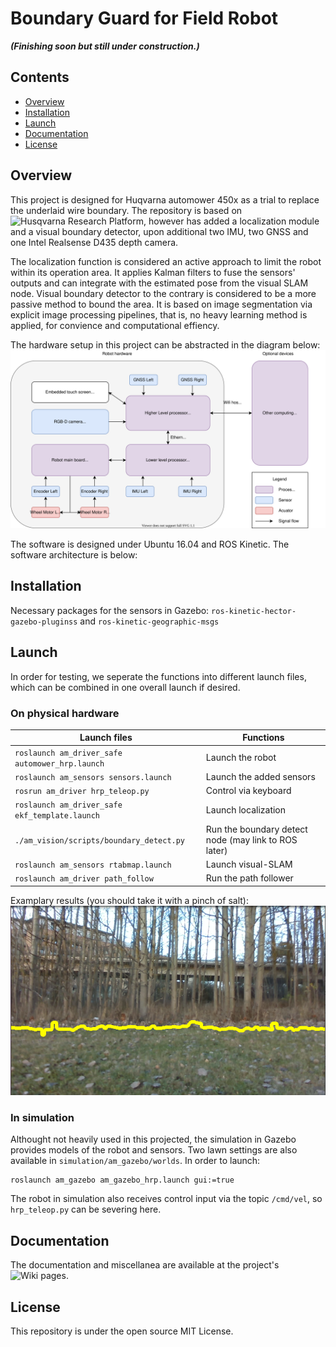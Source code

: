 Boundary Guard for Field Robot 
======
**_(Finishing soon but still under construction.)_**

## Contents

- [Overview](#Overview)
- [Installation](#Installation)
- [Launch](#Launch)
- [Documentation](#Documentation)
- [License](#License)
<!-- - [API documentation](#API-documentation) -->
<!-- - [Read more](##Read-more) -->


## Overview
<a name="Overview"></a>

This project is designed for Huqvarna automower 450x as a trial to replace the underlaid wire boundary. The repository is based on ![Husqvarna Research Platform](https://github.com/HusqvarnaResearch/hrp), however has added a localization module and a visual boundary detector, upon additional two IMU, two GNSS and one Intel Realsense D435 depth camera. 

The localization function is considered an active approach to limit the robot within its operation area. It applies Kalman filters to fuse the sensors' outputs and can integrate with the estimated pose from the visual SLAM node. Visual boundary detector to the contrary is considered to be a more passive method to bound the area. It is based on image segmentation via explicit image processing pipelines, that is, no heavy learning method is applied, for convience and computational effiency. 

The hardware setup in this project can be abstracted in the diagram below:
![](doc/media/HardwareSetup.svg)

The software is designed under Ubuntu 16.04 and ROS Kinetic. The software architecture is below:  



## Installation
<a name="Installation"></a>

Necessary packages for the sensors in Gazebo: 
`ros-kinetic-hector-gazebo-pluginss` and `ros-kinetic-geographic-msgs`


## Launch
<a name="Launch"></a>

In order for testing, we seperate the functions into different launch files, which can be combined in one overall launch if desired.

### On physical hardware

Launch files   | Functions
-------------- | -------
`roslaunch am_driver_safe automower_hrp.launch`	| Launch the robot
`roslaunch am_sensors sensors.launch`          	| Launch the added sensors
`rosrun am_driver hrp_teleop.py`            	| Control via keyboard
`roslaunch am_driver_safe ekf_template.launch`  | Launch localization
`./am_vision/scripts/boundary_detect.py`        | Run the boundary detect node (may link to ROS later)
`roslaunch am_sensors rtabmap.launch`           | Launch visual-SLAM
`roslaunch am_driver path_follow`				| Run the path follower

Examplary results (you should take it with a pinch of salt):
![](doc/media/boundary_detect.png)

### In simulation
Althought not heavily used in this projected, the simulation in Gazebo provides models of the robot and sensors. Two lawn settings are also available in `simulation/am_gazebo/worlds`. In order to launch: 
```
roslaunch am_gazebo am_gazebo_hrp.launch gui:=true
```
The robot in simulation also receives control input via the topic `/cmd/vel`, so `hrp_teleop.py` can be severing here.




## Documentation
<a name="Documentation"></a>

The documentation and miscellanea are available at the project's ![Wiki pages](https://github.com/TianzeLi/hrp_myversion/wiki).


## License
<a name="License"></a>

This repository is under the open source MIT License. 
